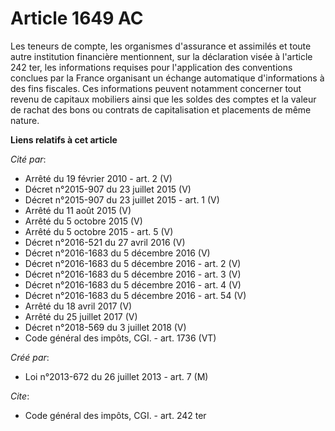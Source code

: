 # Article 1649 AC

Les teneurs de compte, les organismes d'assurance et assimilés et toute autre institution financière mentionnent, sur la
déclaration visée à l'article 242 ter, les informations requises pour l'application des conventions conclues par la France
organisant un échange automatique d'informations à des fins fiscales. Ces informations peuvent notamment concerner tout
revenu de capitaux mobiliers ainsi que les soldes des comptes et la valeur de rachat des bons ou contrats de capitalisation
et placements de même nature.

**Liens relatifs à cet article**

_Cité par_:

  - Arrêté du 19 février 2010 - art. 2 (V)
  - Décret n°2015-907 du 23 juillet 2015 (V)
  - Décret n°2015-907 du 23 juillet 2015 - art. 1 (V)
  - Arrêté du 11 août 2015 (V)
  - Arrêté du 5 octobre 2015 (V)
  - Arrêté du 5 octobre 2015 - art. 5 (V)
  - Décret n°2016-521 du 27 avril 2016 (V)
  - Décret n°2016-1683 du 5 décembre 2016 (V)
  - Décret n°2016-1683 du 5 décembre 2016 - art. 2 (V)
  - Décret n°2016-1683 du 5 décembre 2016 - art. 3 (V)
  - Décret n°2016-1683 du 5 décembre 2016 - art. 4 (V)
  - Décret n°2016-1683 du 5 décembre 2016 - art. 54 (V)
  - Arrêté du 18 avril 2017 (V)
  - Arrêté du 25 juillet 2017 (V)
  - Décret n°2018-569 du 3 juillet 2018 (V)
  - Code général des impôts, CGI. - art. 1736 (VT)

_Créé par_:

  - Loi n°2013-672 du 26 juillet 2013 - art. 7 (M)

_Cite_:

  - Code général des impôts, CGI. - art. 242 ter
